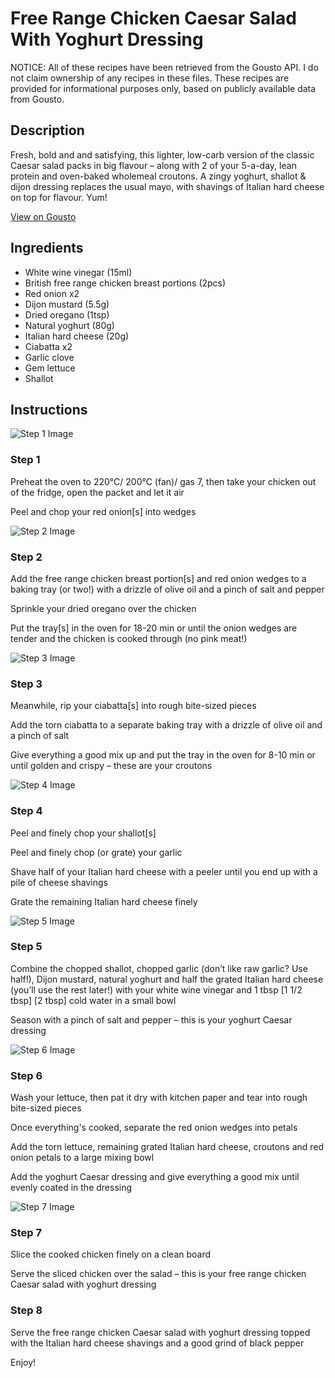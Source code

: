 # Free Range Chicken Caesar Salad With Yoghurt Dressing

NOTICE: All of these recipes have been retrieved from the Gousto API. I do not claim ownership of any recipes in these files. These recipes are provided for informational purposes only, based on publicly available data from Gousto.

## Description

Fresh, bold and and satisfying, this lighter, low-carb version of the classic Caesar salad packs in big flavour – along with 2 of your 5-a-day, lean protein and oven-baked wholemeal croutons. A zingy yoghurt, shallot & dijon dressing replaces the usual mayo, with shavings of Italian hard cheese on top for flavour. Yum!

[View on Gousto](https://www.gousto.co.uk/recipes/cookbook/free-range-chicken-caesar-salad-with-yoghurt-dressing)

## Ingredients

- White wine vinegar (15ml)
- British free range chicken breast portions (2pcs)
- Red onion x2
- Dijon mustard (5.5g)
- Dried oregano (1tsp)
- Natural yoghurt (80g)
- Italian hard cheese (20g)
- Ciabatta x2
- Garlic clove
- Gem lettuce
- Shallot

## Instructions

![Step 1 Image](https://production-media.gousto.co.uk/cms/recipe-step-image/step-1-22-1707824171390-x200.jpg)

### Step 1

Preheat the oven to 220°C/ 200°C (fan)/ gas 7, then take your chicken out of the fridge, open the packet and let it air

Peel and chop your red onion[s] into wedges

![Step 2 Image](https://production-media.gousto.co.uk/cms/recipe-step-image/step-2-22-1707824176536-x200.jpg)

### Step 2

Add the free range chicken breast portion[s] and red onion wedges to a baking tray (or two!) with a drizzle of olive oil and a pinch of salt and pepper

Sprinkle your dried oregano over the chicken

Put the tray[s] in the oven for 18-20 min or until the onion wedges are tender and the chicken is cooked through (no pink meat!)

![Step 3 Image](https://production-media.gousto.co.uk/cms/recipe-step-image/Step-3-26-1707824181282-x200.jpg)

### Step 3

Meanwhile, rip your ciabatta[s] into rough bite-sized pieces

Add the torn ciabatta to a separate baking tray with a drizzle of olive oil and a pinch of salt

Give everything a good mix up and put the tray in the oven for 8-10 min or until golden and crispy – these are your croutons

![Step 4 Image](https://production-media.gousto.co.uk/cms/recipe-step-image/Step-4-21-1707824184841-x200.jpg)

### Step 4

Peel and finely chop your shallot[s]

Peel and finely chop (or grate) your garlic

Shave half of your Italian hard cheese with a peeler until you end up with a pile of cheese shavings

Grate the remaining Italian hard cheese finely

![Step 5 Image](https://production-media.gousto.co.uk/cms/recipe-step-image/Step-5-22-1707824188469-x200.jpg)

### Step 5

Combine the chopped shallot, chopped garlic (don’t like raw garlic? Use half!), Dijon mustard, natural yoghurt and half the grated Italian hard cheese (you’ll use the rest later!) with your white wine vinegar and 1 tbsp<span class="text-danger"> <span class="text-purple">[1 1/2 tbsp]</span> [2 tbsp]</span> cold water in a small bowl

Season with a pinch of salt and pepper – this is your yoghurt Caesar dressing

![Step 6 Image](https://production-media.gousto.co.uk/cms/recipe-step-image/Step-6-22-1707824193143-x200.jpg)

### Step 6

Wash your lettuce, then pat it dry with kitchen paper and tear into rough bite-sized pieces

Once everything's cooked, separate the red onion wedges into petals

Add the torn lettuce, remaining grated Italian hard cheese, croutons and red onion petals to a large mixing bowl

Add the yoghurt Caesar dressing and give everything a good mix until evenly coated in the dressing

![Step 7 Image](https://production-media.gousto.co.uk/cms/recipe-step-image/Step-7-21-1707824196529-x200.jpg)

### Step 7

Slice the cooked chicken finely on a clean board

Serve the sliced chicken over the salad – this is your free range chicken Caesar salad with yoghurt dressing

### Step 8

Serve the free range chicken Caesar salad with yoghurt dressing topped with the Italian hard cheese shavings and a good grind of black pepper

Enjoy!


